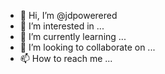 - 👋 Hi, I’m @jdpowerered
- 👀 I’m interested in ...
- 🌱 I’m currently learning ...
- 💞️ I’m looking to collaborate on ...
- 📫 How to reach me ...

<!---
jdpowerered/jdpowerered is a ✨ special ✨ repository because its `README.md` (this file) appears on your GitHub profile.
You can click the Preview link to take a look at your changes.
--->

